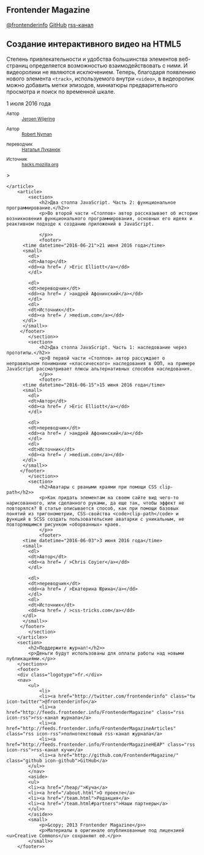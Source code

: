 <!DOCTYPE.HTML>
<html lang="ru-RU">
<head>
 <meta charset="utf-8">
    <title>Frontender.info</title>
 <meta name=viewport content="width=device-width, initial-scale=1"> 
   
</head>
<body>
	<article>
	    <h1>Frontender Magazine</h1>
		<nav>
			<a href="http://twitter.com/frontenderinfo" title="Подпишитесь на твиттер" class="twitter icon-twitter">@frontenderinfo</a>
            <a href="https://github.com/FrontenderMagazine/" title="Мы на гитхабе" class="github icon-github">GitHub</a>
            <a href="http://feeds.frontender.info/FrontenderMagazineArticles/" title="Читайте наш RSS" class="rss icon-rss">rss-канал</a>
		</nav>
		 <H2>Создание интерактивного видео на HTML5</H2>
		 <p>Степень привлекательности и удобства большинства элементов веб-страниц 
         определяется возможностью взаимодействовать с ними. И видеоролики 
         не являются исключением. Теперь, благодаря появлению нового элемента <code>&lt;track&gt;</code>, используемого внутри <code>&lt;video&gt;</code>, в видеоролик можно добавить метки эпизодов, миниатюры предварительного просмотра и поиск по временной шкале.</p>
         <footer>
          <time datetime="2016-07-01">1 июля 2016 года</time>
          <small>
          	<dl>
          	<dt>Автор</dt>
            <dd><a href= / >Jeroen Wijering</a></dd>
            </dl>
            <dl>
            <dt>Автор</dt>
            <dd><a href= / >Robert Nyman</a></dd>
            </dl>
            <dl>
            <dt>переводчик</dt>
            <dd><a href= / >Наталья Луканюк</a></dd>
            </dl>
            <dl>
            <dt>Источник</dt>        
            <dd><a href= / >hacks.mozilla.org</a></dd>
          </dl>
          </small>>
         </footer>

	</article>
	    <article>
	    	<section>
	    		<h2>Два столпа JavaScript. Часть 2: функциональное программирование.</h2>>
	    		<p>Во второй части «Столпов» автор рассказывает об истории возникновения функционального программирования, основных его идеях и реактивном подходе к созданию приложений в JavaScript.

                </p>>
                <footer>
          <time datetime="2016-06-21">21 июня 2016 года</time>
          <small>
          	<dl>
          	<dt>Автор</dt>
            <dd><a href= / >Eric Elliott</a></dd>
            </dl>
            
            <dl>
            <dt>переводчик</dt>
            <dd><a href= / >андрей Афонинский</a></dd>
            </dl>
            <dl>
            <dt>Источник</dt>        
            <dd><a href= / >medium.com</a></dd>
          </dl>
          </small>>
         </footer>
	    	</section>>
	    	<section>
	    		<h2>Два столпа JavaScript. Часть 1: наследование через прототипы.</h2>>
	    		<p>В первой части «Столпов» автор рассуждает о неправильном понимании «классического» наследования в ООП, на примере JavaScript рассматривает плюсы альтернативных способов наследования.
                </p>>
                <footer>
          <time datetime="2016-06-15">15 июня 2016 года</time>
          <small>
          	<dl>
          	<dt>Автор</dt>
            <dd><a href= / >Eric Elliott</a></dd>
            </dl>
            
            <dl>
            <dt>переводчик</dt>
            <dd><a href= / >андрей Афонинский</a></dd>
            </dl>
            <dl>
            <dt>Источник</dt>        
            <dd><a href= / >medium.com</a></dd>
          </dl>
          </small>>
         </footer>
	    	</section>>
	    	<section>
	    		<h2>Аватары с рваными краями при помощи CSS clip-path</h2>>
	    		<p>Как придать элементам на своем сайте вид чего-то нарисованного, или сделанного руками, да еще так, чтобы эффект не повторялся? В статье описывается способ, как при помощи базовых понятий из тригонометрии, CSS-свойства <code>clip-path</code> и функций в SCSS создать пользовательские аватарки с уникальным, не повторяющимся рисунком «оборванных» краев.
                </p>>
                <footer>
          <time datetime="2016-06-03">3 июня 2016 года</time>
          <small>
          	<dl>
          	<dt>Автор</dt>
            <dd><a href= / >Chris Coyier</a></dd>
            </dl>
            
            <dl>
            <dt>переводчик</dt>
            <dd><a href= / >Екатерина Юрина</a></dd>
            </dl>
            <dl>
            <dt>Источник</dt>        
            <dd><a href= / >css-tricks.com</a></dd>
          </dl>
          </small>>
         </footer>
	    	</section>
	    </article>>
	    <section>
	    	<h2>Поддержите журнал!</h2>>
	    	<p>Деньги будут использованы для оплаты работы над новыми публикациями.</p>>
	    </section>>
	    <footer>
	    <div class="logotype">fr.</div>
	    <nav>
	    	<ul>
	    		<li>
	    		<li><a href="http://twitter.com/frontenderinfo" class="tw icon-twitter">@frontenderinfo</a>
                <li><a href="http://feeds.frontender.info/FrontenderMagazine" class="rss icon-rss">rss-канал журнала</a>
                <li><a href="http://feeds.frontender.info/FrontenderMagazineArticles" class="rss icon-rss">полнотекстовый rss-канал журнала</a>
                <li><a href="http://feeds.frontender.info/FrontenderMagazineHEAP" class="rss icon-rss">rss-канал кучи</a>
                <li><a href="http://github.com/FrontenderMagazine/" class="github icon-github">GitHub</a>
	    	</ul>>
	    	</nav>
	    	<aside>
	    	<ul>
	    	<li><a href="/heap/">Куча</a>
            <li><a href="/about.html">О проекте</a>
            <li><a href="/team.html">Редакция</a>
            <li><a href="/team.html#partners">Наши партнеры</a>
            </ul>>
	    	</aside>>
	    	<small>
	    		<p>&copy; 2013 Frontender Magazine</p>>
	    		<p>Материалы в оригинале опубликованные под лицензией <u>Creative Commons</u> сохраняют её.</p>>
	    	</small>>
	    </footer>>
</body>
</html>